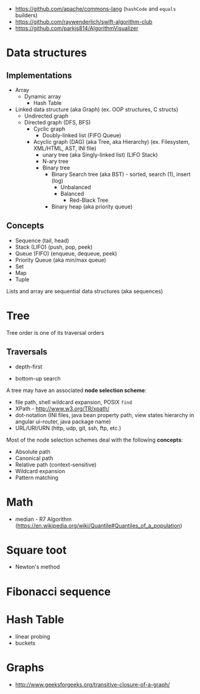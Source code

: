 - https://github.com/apache/commons-lang (`hashCode` and `equals` builders)
- https://github.com/raywenderlich/swift-algorithm-club
- https://github.com/parkjs814/AlgorithmVisualizer

# Data structures

## Implementations
- Array
    + Dynamic array
        + Hash Table
- Linked data structure (aka Graph) (ex. OOP structures, C structs)
    + Undirected graph
    + Directed graph (DFS, BFS)
        + Cyclic graph
            + Doubly-linked list (FIFO Queue)
        + Acyclic graph (DAG) (aka Tree, aka Hierarchy) (ex. Filesystem, XML/HTML, AST, INI file)
            + unary tree (aka Singly-linked list) (LIFO Stack)
            + N-ary tree
            + Binary tree
                + Binary Search tree (aka BST) - sorted, search (1), insert (log)
                    + Unbalanced
                    + Balanced
                        + Red-Black Tree
                + Binary heap (aka priority queue)

## Concepts
- Sequence (tail, head)
- Stack (LIFO) (push, pop, peek)
- Queue (FIFO) (enqueue, dequeue, peek)
- Priority Queue (aka min/max queue)
- Set
- Map
- Tuple

Lists and array are sequential data structures (aka sequences)

# Tree
Tree order is one of its traversal orders

## Traversals
- depth-first

- bottom-up search

A tree may have an associated **node selection scheme**:
- file path, shell wildcard expansion, POSIX `find`
- XPath - http://www.w3.org/TR/xpath/
- dot-notation (INI files, java bean property path, view states hierarchy in angular ui-router, java package name)
- URL/URI/URN (http, udp, git, ssh, ftp, etc.)

Most of the node selection schemes deal with the following **concepts**:
- Absolute path
- Canonical path
- Relative path (context-sensitive)
- Wildcard expansion
- Pattern matching

# Math
- median - R7 Algorithm (https://en.wikipedia.org/wiki/Quantile#Quantiles_of_a_population)

# Square toot
- Newton's method

# Fibonacci sequence

# Hash Table
- linear probing
- buckets

# Graphs
- http://www.geeksforgeeks.org/transitive-closure-of-a-graph/
